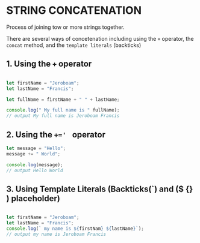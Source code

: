 # STRING  CONCATENATION
Process of joining tow or more strings together.

There are several ways of concetenation including using the `+` operator, the `concat` method, and the `template literals` (backticks)
## 1. Using the `+` operator

```javascript 

let firstName = "Jeroboam";
let lastName = "Francis";

let fullName = firstName + " " + lastName;

console.log(" My full name is " fullName);
// output My full name is Jeroboam Francis

```

## 2. Using the `+=' ` operator

```javascript
let message = "Hello";
message += " World";

console.log(message);
// output Hello World

```
## 3. Using Template Literals (Backticks(`)  and ($ {} ) placeholder)


```javascript

let firstName = "Jeroboam";
let lastName = "Francis";
console.log(` my name is ${firstNam} ${lastName}`);
// output my name is Jeroboam Francis

```


